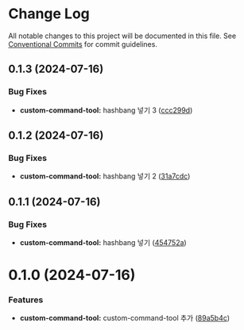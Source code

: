 # Change Log

All notable changes to this project will be documented in this file.
See [Conventional Commits](https://conventionalcommits.org) for commit guidelines.

## 0.1.3 (2024-07-16)

### Bug Fixes

* **custom-command-tool:** hashbang 넣기 3 ([ccc299d](https://github.com/divopsor/mono-libraries/commit/ccc299d3c883296a207f7346db6782270b234a21))

## 0.1.2 (2024-07-16)

### Bug Fixes

* **custom-command-tool:** hashbang 넣기 2 ([31a7cdc](https://github.com/divopsor/mono-libraries/commit/31a7cdce08cc583a614105cfe094838ec231032c))

## 0.1.1 (2024-07-16)

### Bug Fixes

* **custom-command-tool:** hashbang 넣기 ([454752a](https://github.com/divopsor/mono-libraries/commit/454752a09fca0a7151cf3a7ed2c20131c1032a79))

# 0.1.0 (2024-07-16)

### Features

* **custom-command-tool:** custom-command-tool 추가 ([89a5b4c](https://github.com/divopsor/mono-libraries/commit/89a5b4cbc2bfcceb6756fe08fe675189b65e36fc))
